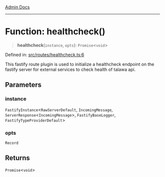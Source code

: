 [Admin Docs](/)

***

# Function: healthcheck()

> **healthcheck**(`instance`, `opts`): `Promise`\<`void`\>

Defined in: [src/routes/healthcheck.ts:6](https://github.com/NishantSinghhhhh/talawa-api/blob/b87b8a22e4088f1ea75d4769c10896977d674855/src/routes/healthcheck.ts#L6)

This fastify route plugin is used to initialize a healthcheck endpoint on the fastify server for external services to check health of talawa api.

## Parameters

### instance

`FastifyInstance`\<`RawServerDefault`, `IncomingMessage`, `ServerResponse`\<`IncomingMessage`\>, `FastifyBaseLogger`, `FastifyTypeProviderDefault`\>

### opts

`Record`

## Returns

`Promise`\<`void`\>

